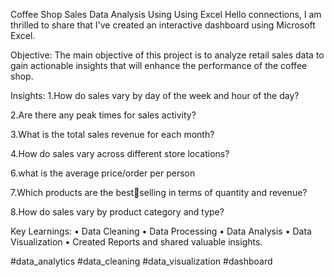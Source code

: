 Coffee Shop Sales Data Analysis Using Using Excel
Hello connections,
I am thrilled to share that I've created an interactive dashboard using Microsoft Excel.


Objective:
The main objective of this project is to analyze retail sales data to gain actionable insights that will enhance the performance of the coffee shop. 

Insights:
1.How do sales vary by day of the
week and hour of the day?

2.Are there any peak times for sales
activity?

3.What is the total sales revenue for
each month?

4.How do sales vary across different
store locations?

6.what is the average price/order
per person

7.Which products are the bestselling in terms of quantity and
revenue?

8.How do sales vary by product
category and type? 

Key Learnings:
• Data Cleaning
• Data Processing 
• Data Analysis
• Data Visualization
• Created Reports and shared valuable insights.



#data_analytics 
#data_cleaning 
#data_visualization
#dashboard

